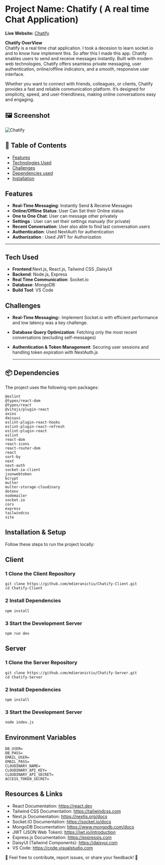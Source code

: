 # Project Name: Chatify ( A real time Chat Application)


**Live Website:** [Chatify](https://chatify-application.vercel.app/) 

**Chatify OverView**  
Chatify is a real time chat application. I took a decesion to learn socket.io and to know how implement this. So after this I made this app. Chatify enables users to send and receive messages instantly. Built with modern web technologies, Chatify offers seamless private messaging, user authentication, online/offline indicators, and a smooth, responsive user interface.

Whether you want to connect with friends, colleagues, or clients, Chatify provides a fast and reliable communication platform. It’s designed for simplicity, speed, and user-friendliness, making online conversations easy and engaging.

 ## 🖼 Screenshot  
![Chatify](https://i.ibb.co/k2XmF0fm/Screenshot-12-4-2025-152438-chatify-application-vercel-app.jpg)

## 📖 Table of Contents

- [Features](#features)
- [Technologies Used](#technologies-used)
- [Challenges](#Challenges)
- [Dependencies used](#dependencies-used)
- [Installation](#installation)


## Features  

- **Real-Time Messaging**: Instantly Send & Receive Messages  
- **Online/Offline Status**: User Can Set their Online status   
- **One to One Chat**: User can message other privately 
- **Settings** : User can set their settings manualy (for private)
- **Recent  Conversation**: User also able to find last conversation users  
- **Authentication**: Used NextAuth for authentication 
- **Authorization** : Used JWT for Authorization

---

##  Tech Used 

- **Frontend**:Next.js, React.js, Tailwind CSS ,DaisyUI 
- **Backend**: Node.js, Express 
- **Real Time Communication**: Socket.io
- **Database**: MongoDB  
- **Build Tool**: VS Code

##   Challenges

- **Real-Time Messaging:**: Implement Socket.io with efficient performance and low latency was a key challenge. 
- **Database Query Optimization**: Fetching only the most recent conversations (excluding self-messages) 
- **Authentication & Token Management**: Securing user sessions and handling token expiration with NextAuth.js 

  ---
## 📦 Dependencies  
The project uses the following npm packages:  
```
@eslint
@types/react-dom
@types/react
@vitejs/plugin-react
axios
daisyui
eslint-plugin-react-hooks
eslint-plugin-react-refresh
eslint-plugin-react
eslint
react-dom
react-icons
react-router-dom
react
sort-by
next
next-auth
socket-io-client
jsonwebtoken
bcrypt
multer
multer-storage-cloudinary
dotenv
nodemailer
socket.io
cors
express
tailwindcss
vite
```

##  Installation & Setup  
Follow these steps to run the project locally:  
 ## Client
### 1 Clone the Client Repository  
```
git clone https://github.com/mdimranictiu/Chatify-Client.git
cd Chatify-Client
```

### 2 Install Dependencies
```
npm install
```
### 3 Start the Development Server
```
npm run dev
```
 ## Server
### 1 Clone the Server Repository  
```
git clone https://github.com/mdimranictiu/Chatify-Server.git
cd Chatify-Server
```

### 2 Install Dependencies
```
npm install
```
### 3 Start the Development Server
```
node index.js
```
## Environment Variables
```
DB_USER=
DB_PASS=
EMAIL_USER=
EMAIL_PASS=
CLOUDINARY_NAME=
CLOUDINARY_API_KEY=
CLOUDINARY_API_SECRET=
ACCESS_TOKEN_SECRET=

```
 ## Resources & Links
- React Documentation: https://react.dev
- Tailwind CSS Documentation: https://tailwindcss.com
- Next.js Documentation: https://nextjs.org/docs
- Socket.IO Documentation: https://socket.io/docs
- MongoDB Documentation: https://www.mongodb.com/docs
- JWT (JSON Web Token): https://jwt.io/introduction
- Express.js Documentation: https://expressjs.com
- DaisyUI (Tailwind Components): https://daisyui.com
- VS Code: https://code.visualstudio.com

📌 Feel free to contribute, report issues, or share your feedback! 🚀